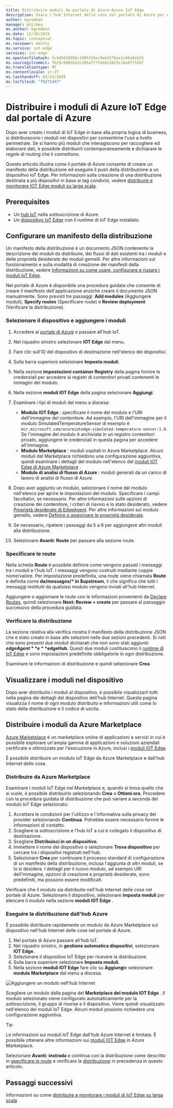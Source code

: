 ```yaml
---
title: Distribuire moduli da portale di Azure-Azure IoT Edge
description: Usare l'hub Internet delle cose nel portale di Azure per eseguire il push di un modulo di IoT Edge dall'hub Internet al dispositivo IoT Edge, come configurato da un manifesto della distribuzione.
author: kgremban
manager: philmea
ms.author: kgremban
ms.date: 12/30/2019
ms.topic: conceptual
ms.reviewer: menchi
ms.service: iot-edge
services: iot-edge
ms.openlocfilehash: 5c44561895bc1905328ec0eb357bee1c68a8eb55
ms.sourcegitcommit: 7b25c9981b52c385af77feb022825c1be6ff55bf
ms.translationtype: MT
ms.contentlocale: it-IT
ms.lasthandoff: 03/13/2020
ms.locfileid: "79271447"
---
```

# <a name="deploy-azure-iot-edge-modules-from-the-azure-portal"></a>Distribuire i moduli di Azure IoT Edge dal portale di Azure

Dopo aver creato i moduli di IoT Edge in base alla propria logica di business, si distribuiscono i moduli nei dispositivi per consentirne l'uso a livello perimetrale. Se si hanno più moduli che interagiscono per raccogliere ed elaborare dati, è possibile distribuirli contemporaneamente e dichiarare le regole di routing che li connettono.

Questo articolo illustra come il portale di Azure consente di creare un manifesto della distribuzione ed eseguire il push della distribuzione a un dispositivo IoT Edge. Per informazioni sulla creazione di una distribuzione destinata a più dispositivi in base ai tag condivisi, vedere [distribuire e monitorare IOT Edge moduli su larga scala](how-to-deploy-monitor.md).

## <a name="prerequisites"></a>Prerequisites

* Un [hub IoT](../iot-hub/iot-hub-create-through-portal.md) nella sottoscrizione di Azure.
* Un [dispositivo IoT Edge](how-to-register-device.md#register-in-the-azure-portal) con il runtime di IoT Edge installato.

## <a name="configure-a-deployment-manifest"></a>Configurare un manifesto della distribuzione

Un manifesto della distribuzione è un documento JSON contenente la descrizione dei moduli da distribuire, dei flussi di dati esistenti tra i moduli e delle proprietà desiderate dei moduli gemelli. Per altre informazioni sul funzionamento e sulla modalità di creazione dei manifesti della distribuzione, vedere [Informazioni su come usare, configurare e riusare i moduli IoT Edge](module-composition.md).

Nel portale di Azure è disponibile una procedura guidata che consente di creare il manifesto dell'applicazione anziché creare il documento JSON manualmente. Sono previsti tre passaggi: **Add modules** (Aggiungere moduli), **Specify routes** (Specificare route) e **Review deployment** (Verificare la distribuzione).

### <a name="select-device-and-add-modules"></a>Selezionare il dispositivo e aggiungere i moduli

1. Accedere al [portale di Azure](https://portal.azure.com) e passare all'hub IoT.
1. Nel riquadro sinistro selezionare **IOT Edge** dal menu.
1. Fare clic sull'ID del dispositivo di destinazione nell'elenco dei dispositivi.
1. Sulla barra superiore selezionare **Imposta moduli**.
1. Nella sezione **impostazioni container Registry** della pagina fornire le credenziali per accedere ai registri di contenitori privati contenenti le immagini del modulo.
1. Nella sezione **moduli IOT Edge** della pagina selezionare **Aggiungi**.
1. Esaminare i tipi di moduli dal menu a discesa:

   * **Modulo IOT Edge** : specificare il nome del modulo e l'URI dell'immagine del contenitore. Ad esempio, l'URI dell'immagine per il modulo SimulatedTemperatureSensor di esempio è `mcr.microsoft.com/azureiotedge-simulated-temperature-sensor:1.0`. Se l'immagine del modulo è archiviata in un registro contenitori privato, aggiungere le credenziali in questa pagina per accedere all'immagine.
   * **Modulo Marketplace** : moduli ospitati in Azure Marketplace. Alcuni moduli del Marketplace richiedono una configurazione aggiuntiva, quindi esaminare i dettagli del modulo nell'elenco dei [moduli IOT Edge di Azure Marketplace](https://azuremarketplace.microsoft.com/marketplace/apps/category/internet-of-things?page=1&subcategories=iot-edge-modules) .
   * **Modulo di analisi di flusso di Azure** : moduli generati da un carico di lavoro di analisi di flusso di Azure.

1. Dopo aver aggiunto un modulo, selezionare il nome del modulo nell'elenco per aprire le impostazioni del modulo. Specificare i campi facoltativi, se necessario. Per altre informazioni sulle opzioni di creazione dei contenitore, i criteri di riavvio e lo stato desiderato, vedere [Proprietà desiderate di EdgeAgent](module-edgeagent-edgehub.md#edgeagent-desired-properties). Per altre informazioni sul modulo gemello, vedere [Definire o aggiornare le proprietà desiderate](module-composition.md#define-or-update-desired-properties).
1. Se necessario, ripetere i passaggi da 5 a 8 per aggiungere altri moduli alla distribuzione.
1. Selezionare **Avanti: Route** per passare alla sezione route.

### <a name="specify-routes"></a>Specificare le route

Nella scheda **Route** è possibile definire come vengono passati i messaggi tra i moduli e l'hub IoT. I messaggi vengono costruiti mediante coppie nome/valore. Per impostazione predefinita, una route viene chiamata **Route** e definita come **da/messages/\* in $upstream**, il che significa che tutti i messaggi restituiti da qualsiasi modulo vengono inviati all'hub Internet.  

Aggiungere o aggiornare le route con le informazioni provenienti da [Declare Routes](module-composition.md#declare-routes), quindi selezionare **Next: Review + create** per passare al passaggio successivo della procedura guidata.

### <a name="review-deployment"></a>Verificare la distribuzione

La sezione relativa alla verifica mostra il manifesto della distribuzione JSON che è stato creato in base alle selezioni nelle due sezioni precedenti. Si noti che sono presenti due moduli dichiarati che non sono stati aggiunti: **$edgeAgent** e **$edgeHub**. Questi due moduli costituiscono il [runtime di IoT Edge](iot-edge-runtime.md) e sono impostazioni predefinite obbligatorie in ogni distribuzione.

Esaminare le informazioni di distribuzione e quindi selezionare **Crea**.

## <a name="view-modules-on-your-device"></a>Visualizzare i moduli nel dispositivo

Dopo aver distribuito i moduli al dispositivo, è possibile visualizzarli tutti nella pagina dei dettagli del dispositivo dell'hub Internet. Questa pagina visualizza il nome di ogni modulo distribuito e informazioni utili come lo stato della distribuzione e il codice di uscita.

## <a name="deploy-modules-from-azure-marketplace"></a>Distribuire i moduli da Azure Marketplace

[Azure Marketplace](https://azuremarketplace.microsoft.com/) è un marketplace online di applicazioni e servizi in cui è possibile esplorare un'ampia gamma di applicazioni e soluzioni aziendali certificate e ottimizzate per l'esecuzione in Azure, inclusi i [moduli IOT Edge](https://azuremarketplace.microsoft.com/marketplace/apps/category/internet-of-things?page=1&subcategories=iot-edge-modules).

È possibile distribuire un modulo IoT Edge da Azure Marketplace e dall'hub Internet delle cose.

### <a name="deploy-from-azure-marketplace"></a>Distribuire da Azure Marketplace

Esaminare i moduli IoT Edge nel Marketplace e, quando si trova quello che si vuole, è possibile distribuirlo selezionando **Crea** o **Ottieni ora**. Procedere con la procedura guidata di distribuzione che può variare a seconda del modulo IoT Edge selezionato:

1. Accettare le condizioni per l'utilizzo e l'informativa sulla privacy del provider selezionando **Continua**. Potrebbe essere necessario fornire le informazioni di contatto.
1. Scegliere la sottoscrizione e l'hub IoT a cui è collegato il dispositivo di destinazione.
1. Scegliere **Distribuisci in un dispositivo**.
1. Immettere il nome del dispositivo o selezionare **Trova dispositivo** per cercare tra i dispositivi registrati nell'hub.
1. Selezionare **Crea** per continuare il processo standard di configurazione di un manifesto della distribuzione, inclusa l'aggiunta di altri moduli, se lo si desidera. I dettagli per il nuovo modulo, ad esempio URI dell'immagine, opzioni di creazione e proprietà desiderate, sono predefiniti, ma possono essere modificati.

Verificare che il modulo sia distribuito nell'hub Internet delle cose nel portale di Azure. Selezionare il dispositivo, selezionare **imposta moduli** per elencare il modulo nella sezione **moduli IOT Edge** .

### <a name="deploy-from-azure-iot-hub"></a>Eseguire la distribuzione dall'hub Azure

È possibile distribuire rapidamente un modulo da Azure Marketplace sul dispositivo nell'hub Internet delle cose nel portale di Azure.

1. Nel portale di Azure passare all'hub IoT.
1. Nel riquadro sinistro, in **gestione automatica dispositivi**, selezionare **IOT Edge**.
1. Selezionare il dispositivo IoT Edge per ricevere la distribuzione.
1. Sulla barra superiore selezionare **Imposta moduli**.
1. Nella sezione **moduli IOT Edge** fare clic su **Aggiungi**e selezionare **modulo Marketplace** dal menu a discesa.

![Aggiungere un modulo nell'hub Internet](./media/how-to-deploy-modules-portal/iothub-add-module.png)

Scegliere un modulo dalla pagina del **Marketplace del modulo IOT Edge** . Il modulo selezionato viene configurato automaticamente per la sottoscrizione, il gruppo di risorse e il dispositivo. Viene quindi visualizzato nell'elenco dei moduli IoT Edge. Alcuni moduli possono richiedere una configurazione aggiuntiva.

> [!TIP]
> Le informazioni sui moduli IoT Edge dall'hub Azure Internet è limitata. È possibile ottenere altre informazioni sui [moduli IOT Edge](https://azuremarketplace.microsoft.com/marketplace/apps/category/internet-of-things?page=1&subcategories=iot-edge-modules) in Azure Marketplace.

Selezionare **Avanti: instrada** e continua con la distribuzione come descritto in [specificare le route](#specify-routes) e verificare la [distribuzione](#review-deployment) in precedenza in questo articolo.

## <a name="next-steps"></a>Passaggi successivi

Informazioni su come [distribuire e monitorare i moduli di IoT Edge su larga scala](how-to-deploy-monitor.md)
